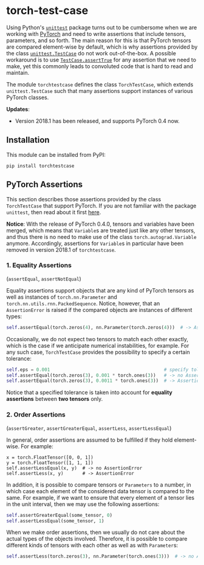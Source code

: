 torch-test-case
===============


Using Python's [`unittest`](https://docs.python.org/3/library/unittest.html) package turns out to be cumbersome when we
are working with [PyTorch](http://pytorch.org/) and need to write assertions that include tensors, parameters, and so
forth.
The main reason for this is that PyTorch tensors are compared element-wise by default, which is why assertions provided
by the class [`unittest.TestCase`](https://docs.python.org/3/library/unittest.html#unittest.TestCase) do not work
out-of-the-box.
A possible workaround is to use
[`TestCase.assertTrue`](https://docs.python.org/3/library/unittest.html#unittest.TestCase.assertTrue) for any assertion
that we need to make, yet this commonly leads to convoluted code that is hard to read and maintain.

The module `torchtestcase` defines the class `TorchTestCase`, which extends `unittest.TestCase` such that many
assertions support instances of various PyTorch classes.

**Updates**:
- Version 2018.1 has been released, and supports PyTorch 0.4 now.


Installation
------------

This module can be installed from PyPI:
```
pip install torchtestcase
```


PyTorch Assertions
------------------

This section describes those assertions provided by the class `TorchTestCase` that support PyTorch.
If you are not familiar with the package `unittest`, then read about it first
[here](https://docs.python.org/3/library/unittest.html).

**Notice**:
With the release of PyTorch 0.4.0, tensors and variables have been merged, which means that `Variable`s are treated just
like any other tensors, and thus there is no need to make use of the class `torch.autograd.Variable` anymore.
Accordingly, assertions for `Variable`s in particular have been removed in version 2018.1 of `torchtestcase`.


### 1. Equality Assertions

(`assertEqual`, `assertNotEqual`)

Equality assertions support objects that are any kind of PyTorch tensors as well as instances of `torch.nn.Parameter`
and `torch.nn.utils.rnn.PackedSequence`.
Notice, however, that an `AssertionError` is raised if the compared objects are instances of different types:
```python
self.assertEqual(torch.zeros(4), nn.Parameter(torch.zeros(4)))  # -> AssertionError
```

Occasionally, we do not expect two tensors to match each other exactly, which is the case if we anticipate numerical
instabilities, for example.
For any such case, `TorchTestCase` provides the possibility to specify a certain tolerance:

```python
self.eps = 0.001                                          # specify tolerance for equality assertions
self.assertEqual(torch.zeros(3), 0.001 * torch.ones(3))   # -> no AssertionError
self.assertEqual(torch.zeros(3), 0.0011 * torch.ones(3))  # -> AssertionError
```
Notice that a specified tolerance is taken into account for **equality assertions** between **two tensors** only. 


### 2. Order Assertions

(`assertGreater`, `assertGreaterEqual`, `assertLess`, `assertLessEqual`)

In general, order assertions are assumed to be fulfilled if they hold element-wise.
For example:
```pyhton
x = torch.FloatTensor([0, 0, 1])
y = torch.FloatTensor([1, 1, 1])
self.assertLessEqual(x, y)  # -> no AssertionError
self.assertLess(x, y)       # -> AssertionError
```
In addition, it is possible to compare tensors or `Parameters` to a number, in which case each element of the considered
data tensor is compared to the same.
For example, if we want to ensure that every element of a tensor lies in the unit interval, then we may use the
following assertions:
```python
self.assertGreaterEqual(some_tensor, 0)
self.assertLessEqual(some_tensor, 1)
```
When we make order assertions, then we usually do not care about the actual types of the objects involved.
Therefore, it is possible to compare different kinds of tensors with each other as well as with `Parameter`s:
```python
self.assertLess(torch.zeros(3), nn.Parameter(torch.ones(3)))  # -> no AssertionError
```

